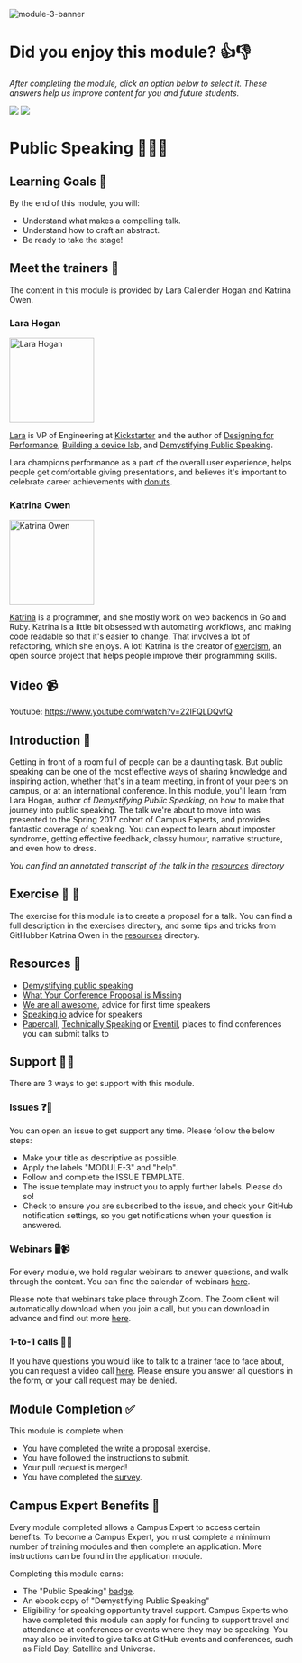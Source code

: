 ![module-3-banner](https://user-images.githubusercontent.com/1790822/28998963-b12c375a-7a05-11e7-8fbc-7199bafca144.png)

# Did you enjoy this module? 👍👎
_After completing the module, click an option below to select it. These answers help us improve content for you and future students._  

[![](https://m131jyck4m.execute-api.us-west-2.amazonaws.com/prod/poll/01BQ938NSBAH7F0R209S3T9THE/I%20enjoyed%20this%20module)](https://m131jyck4m.execute-api.us-west-2.amazonaws.com/prod/poll/01BQ938NSBAH7F0R209S3T9THE/I%20enjoyed%20this%20module/vote)
[![](https://m131jyck4m.execute-api.us-west-2.amazonaws.com/prod/poll/01BQ938NSBAH7F0R209S3T9THE/I%20did%20not%20enjoy%20this%20module)](https://m131jyck4m.execute-api.us-west-2.amazonaws.com/prod/poll/01BQ938NSBAH7F0R209S3T9THE/I%20did%20not%20enjoy%20this%20module/vote) 

# Public Speaking 📣💁🏽

## Learning Goals 🥅

By the end of this module, you will:
- Understand what makes a compelling talk.
- Understand how to craft an abstract.
- Be ready to take the stage!

## Meet the trainers 🍎

The content in this module is provided by Lara Callender Hogan and Katrina Owen.

### Lara Hogan
<img src="https://github.com/larahogan.png" href="https://github.com/larahogan" title="Lara Hogan" width="150"></img>

[Lara](http://larahogan.me/) is VP of Engineering at [Kickstarter](https://www.kickstarter.com/) and the author of [Designing for Performance](http://designingforperformance.com/), [Building a device lab](http://buildingadevicelab.com/), and [Demystifying Public Speaking](https://abookapart.com/products/demystifying-public-speaking).

Lara champions performance as a part of the overall user experience, helps people get comfortable giving presentations, and believes it's important to celebrate career achievements with [donuts](http://larahogan.me/donuts/).

### Katrina Owen
<img src="https://github.com/kytrinyx.png" href="https://github.com/kytrinyx" title="Katrina Owen" width="150"></img>

[Katrina](http://www.kytrinyx.com/) is a programmer, and she mostly work on web backends in Go and Ruby.
Katrina is a little bit obsessed with automating workflows, and making code readable so that it's easier to change. That involves a lot of refactoring, which she enjoys. A lot!
Katrina is the creator of [exercism](http://exercism.io/), an open source project that helps people improve their programming skills.

## Video 📹

Youtube: https://www.youtube.com/watch?v=22IFQLDQvfQ

## Introduction 👋

Getting in front of a room full of people can be a daunting task. But public speaking can be one of the most effective ways of sharing knowledge and inspiring action, whether that's in a team meeting, in front of your peers on campus, or at an international conference. In this module, you'll learn from Lara Hogan, author of _Demystifying Public Speaking_, on how to make that journey into public speaking. The talk we're about to move into was presented to the Spring 2017 cohort of Campus Experts, and provides fantastic coverage of speaking. You can expect to learn about imposter syndrome, getting effective feedback, classy humour, narrative structure, and even how to dress.

_You can find an annotated transcript of the talk in the [resources](resources/) directory_


## Exercise 📝 📖

The exercise for this module is to create a proposal for a talk. You can find a full description in the exercises directory, and some tips and tricks from GitHubber Katrina Owen in the [resources](resources/) directory.

## Resources 📖

- [Demystifying public speaking](https://abookapart.com/products/demystifying-public-speaking)
- [What Your Conference Proposal is Missing](http://www.sarahmei.com/blog/2014/04/07/what-your-conference-proposal-is-missing/)
- [We are all awesome](https://weareallaweso.me), advice for first time speakers
- [Speaking.io](https://speaking.io) advice for speakers
- [Papercall](http://papercall.io), [Technically Speaking](https://tinyletter.com/techspeak) or [Eventil](eventil.com), places to find conferences you can submit talks to

## Support 🙋🏿

There are 3 ways to get support with this module.

### Issues ❓💬

You can open an issue to get support any time. Please follow the below steps:
- Make your title as descriptive as possible.
- Apply the labels "MODULE-3" and "help".
- Follow and complete the ISSUE TEMPLATE.
- The issue template may instruct you to apply further labels. Please do so!
- Check to ensure you are subscribed to the issue, and check your GitHub notification settings, so you get notifications when your question is answered.

### Webinars 🖥📹

For every module, we hold regular webinars to answer questions, and walk through the content.
You can find the calendar of webinars [here](https://calendar.google.com/calendar/ical/github.com_ei82gchda2egevr7aukq6uj1f0%40group.calendar.google.com/public/basic.ics).  

Please note that webinars take place through Zoom. The Zoom client will automatically download when you join a call, but you can download in advance and find out more [here](https://zoom.us/download).

### 1-to-1 calls 💖📞

If you have questions you would like to talk to a trainer face to face about, you can request a video call [here](https://calendly.com/joenash/campus-experts-support). Please ensure you answer all questions in the form, or your call request may be denied.

## Module Completion ✅

This module is complete when:
- You have completed the write a proposal exercise.
- You have followed the instructions to submit.
- Your pull request is merged!
- You have completed the [survey](https://goo.gl/forms/yWLpRp4xycPs6PKS2).

## Campus Expert Benefits 🏅

Every module completed allows a Campus Expert to access certain benefits. To become a Campus Expert, you must complete a minimum number of training modules and then complete an application. More instructions can be found in the application module.

Completing this module earns:
- The "Public Speaking" [badge](../docs/badges.md).
- An ebook copy of "Demystifying Public Speaking"
- Eligibility for speaking opportunity travel support. Campus Experts who have completed this module can apply for funding to support travel and attendance at conferences or events where they may be speaking. You may also be invited to give talks at GitHub events and conferences, such as Field Day, Satellite and Universe.
